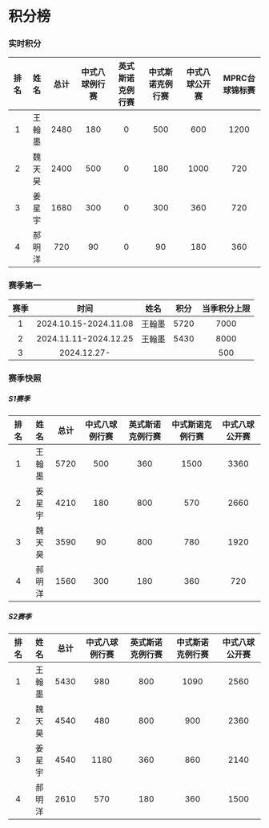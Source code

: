 # 积分榜

### 实时积分

| 排名 | 姓名   | 总计 | 中式八球例行赛 | 英式斯诺克例行赛 | 中式斯诺克例行赛 | 中式八球公开赛 | MPRC台球锦标赛 |
| :--: | :---: | :--: | :----------: | :-------------: | :-------------: | :----------:  | :-----------: |
| 1    | 王翰墨 | 2480 | 180          | 0               | 500             | 600          | 1200         |
| 2    | 魏天昊 | 2400 | 500          | 0               | 180             | 1000         | 720          |
| 3    | 姜星宇 | 1680 | 300          | 0               | 300             | 360          | 720          |
| 4    | 郝明洋 | 720  | 90           | 0               | 90              | 180          | 360          |

### 赛季第一

| 赛季 | 时间                  | 姓名   | 积分 | 当季积分上限  |
| :--: | :------------------: | :----: | :--: | :----------: |
| 1    | 2024.10.15-2024.11.08 | 王翰墨 | 5720 | 7000         |
| 2    | 2024.11.11-2024.12.25 | 王翰墨 | 5430 | 8000         |
| 3    | 2024.12.27-           |       |      |  500         |

### 赛季快照

##### S1赛季

| 排名 | 姓名   | 总计 | 中式八球例行赛 | 英式斯诺克例行赛 | 中式斯诺克例行赛 | 中式八球公开赛 |
| :--: | :---: | :--: | :----------: | :-------------: | :-------------: | :----------:  |
| 1    | 王翰墨 | 5720 | 500          | 360             | 1500            | 3360         |
| 2    | 姜星宇 | 4210 | 180          | 800             | 570             | 2660         |
| 3    | 魏天昊 | 3590 | 90           | 800             | 780             | 1920         |
| 4    | 郝明洋 | 1560 | 300          | 180             | 360             | 720          |

##### S2赛季

| 排名 | 姓名   | 总计 | 中式八球例行赛 | 英式斯诺克例行赛 | 中式斯诺克例行赛 | 中式八球公开赛 |
| :--: | :---: | :--: | :----------: | :-------------: | :-------------: | :----------:  |
| 1    | 王翰墨 | 5430 | 980          | 800             | 1090            | 2560         |
| 2    | 魏天昊 | 4540 | 480          | 800             | 900             | 2360         |
| 3    | 姜星宇 | 4540 | 1180         | 360             | 860             | 2140         |
| 4    | 郝明洋 | 2610 | 570          | 180             | 360             | 1500         |